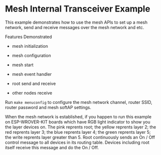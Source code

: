 # Mesh Internal Transceiver Example

This example demonstrates how to use the mesh APIs to set up a mesh network, send and receive messages over the mesh network and etc.

Features Demonstrated

- mesh initialization

- mesh configuration

- mesh start

- mesh event handler

- root send and receive

- other nodes receive

Run `make menuconfig` to configure the mesh network channel, router SSID, router password and mesh softAP settings.

When the mesh network is established, if you happen to run this example on ESP-WROVER-KIT boards which have RGB light indicator to show you the layer devices on.
The pink reprents root; the yellow reprents layer 2; the red reprents layer 3; the blue reprents layer 4; the green reprents layer 5; the write reprents layer greater than 5.
Root continuously sends an On / Off control message to all devices in its routing table. Devices including root itself receive this message and do the On / Off.
